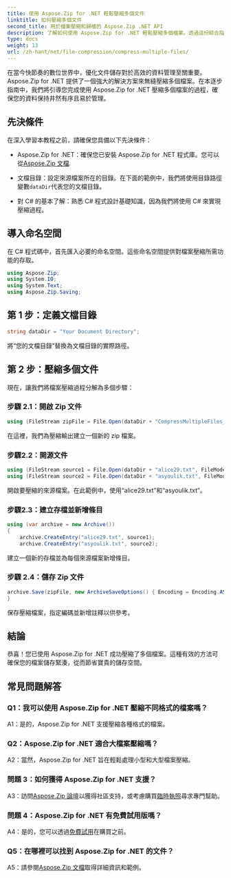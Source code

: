 ```yaml
---
title: 使用 Aspose.Zip for .NET 輕鬆壓縮多個文件
linktitle: 如何壓縮多個文件
second_title: 用於檔案壓縮和歸檔的 Aspose.Zip .NET API
description: 了解如何使用 Aspose.Zip for .NET 輕鬆壓縮多個檔案。透過這份綜合指南優化儲存並增強文件管理。
type: docs
weight: 13
url: /zh-hant/net/file-compression/compress-multiple-files/
---
```

在當今快節奏的數位世界中，優化文件儲存對於高效的資料管理至關重要。 Aspose.Zip for .NET 提供了一個強大的解決方案來無縫壓縮多個檔案。在本逐步指南中，我們將引導您完成使用 Aspose.Zip for .NET 壓縮多個檔案的過程，確保您的資料保持井然有序且易於管理。

## 先決條件

在深入學習本教程之前，請確保您具備以下先決條件：

-  Aspose.Zip for .NET：確保您已安裝 Aspose.Zip for .NET 程式庫。您可以從[Aspose.Zip 文檔](https://reference.aspose.com/zip/net/).

- 文檔目錄：設定來源檔案所在的目錄。在下面的範例中，我們將使用目錄路徑變數`dataDir`代表您的文檔目錄。

- 對 C# 的基本了解：熟悉 C# 程式設計基礎知識，因為我們將使用 C# 來實現壓縮過程。

## 導入命名空間

在 C# 程式碼中，首先匯入必要的命名空間。這些命名空間提供對檔案壓縮所需功能的存取。

```csharp
using Aspose.Zip;
using System.IO;
using System.Text;
using Aspose.Zip.Saving;
```

## 第 1 步：定義文檔目錄

```csharp
string dataDir = "Your Document Directory";
```

將“您的文檔目錄”替換為文檔目錄的實際路徑。

## 第 2 步：壓縮多個文件

現在，讓我們將檔案壓縮過程分解為多個步驟：

### 步驟 2.1：開啟 Zip 文件

```csharp
using (FileStream zipFile = File.Open(dataDir + "CompressMultipleFiles_out.zip", FileMode.Create))
```

在這裡，我們為壓縮輸出建立一個新的 zip 檔案。

### 步驟2.2：開源文件

```csharp
using (FileStream source1 = File.Open(dataDir + "alice29.txt", FileMode.Open, FileAccess.Read))
using (FileStream source2 = File.Open(dataDir + "asyoulik.txt", FileMode.Open, FileAccess.Read))
```

開啟要壓縮的來源檔案。在此範例中，使用“alice29.txt”和“asyoulik.txt”。

### 步驟2.3：建立存檔並新增條目

```csharp
using (var archive = new Archive())
{
    archive.CreateEntry("alice29.txt", source1);
    archive.CreateEntry("asyoulik.txt", source2);
```

建立一個新的存檔並為每個來源檔案新增條目。

### 步驟 2.4：儲存 Zip 文件

```csharp
archive.Save(zipFile, new ArchiveSaveOptions() { Encoding = Encoding.ASCII, ArchiveComment = "There are two poems from Canterbury corpus" });
}
```

保存壓縮檔案，指定編碼並新增註釋以供參考。

## 結論

恭喜！您已使用 Aspose.Zip for .NET 成功壓縮了多個檔案。這種有效的方法可確保您的檔案儲存緊湊，從而節省寶貴的儲存空間。

## 常見問題解答

### Q1：我可以使用 Aspose.Zip for .NET 壓縮不同格式的檔案嗎？

A1：是的，Aspose.Zip for .NET 支援壓縮各種格式的檔案。

### Q2：Aspose.Zip for .NET 適合大檔案壓縮嗎？

A2：當然，Aspose.Zip for .NET 旨在輕鬆處理小型和大型檔案壓縮。

### 問題 3：如何獲得 Aspose.Zip for .NET 支援？

 A3：訪問[Aspose.Zip 論壇](https://forum.aspose.com/c/zip/37)以獲得社區支持，或考慮購買[臨時執照](https://purchase.aspose.com/temporary-license/)尋求專門幫助。

### 問題 4：Aspose.Zip for .NET 有免費試用版嗎？

 A4：是的，您可以透過[免費試用](https://releases.aspose.com/zip/net)在購買之前。

### Q5：在哪裡可以找到 Aspose.Zip for .NET 的文件？

 A5：請參閱[Aspose.Zip 文檔](https://reference.aspose.com/zip/net/)取得詳細資訊和範例。